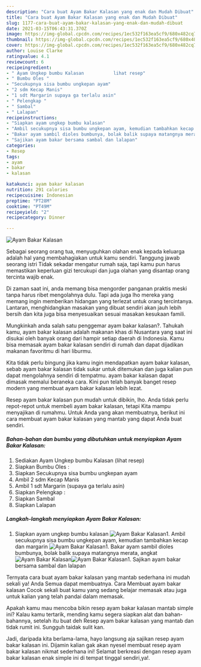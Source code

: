 ```yaml
---
description: "Cara buat Ayam Bakar Kalasan yang enak dan Mudah Dibuat"
title: "Cara buat Ayam Bakar Kalasan yang enak dan Mudah Dibuat"
slug: 1177-cara-buat-ayam-bakar-kalasan-yang-enak-dan-mudah-dibuat
date: 2021-03-15T06:43:31.370Z
image: https://img-global.cpcdn.com/recipes/1ec532f163ea5cf9/680x482cq70/ayam-bakar-kalasan-foto-resep-utama.jpg
thumbnail: https://img-global.cpcdn.com/recipes/1ec532f163ea5cf9/680x482cq70/ayam-bakar-kalasan-foto-resep-utama.jpg
cover: https://img-global.cpcdn.com/recipes/1ec532f163ea5cf9/680x482cq70/ayam-bakar-kalasan-foto-resep-utama.jpg
author: Louise Clarke
ratingvalue: 4.1
reviewcount: 6
recipeingredient:
- " Ayam Ungkep bumbu Kalasan           lihat resep"
- " Bumbu Oles "
- "Secukupnya sisa bumbu ungkepan ayam"
- "2 sdm Kecap Manis"
- "1 sdt Margarin supaya ga terlalu asin"
- " Pelengkap "
- " Sambal"
- " Lalapan"
recipeinstructions:
- "Siapkan ayam ungkep bumbu kalasan"
- "Ambil secukupnya sisa bumbu ungkepan ayam, kemudian tambahkan kecap dan margarin"
- "Bakar ayam sambil dioles bumbunya, bolak balik supaya matangnya merata, angkat"
- "Sajikan ayam bakar bersama sambal dan lalapan"
categories:
- Resep
tags:
- ayam
- bakar
- kalasan

katakunci: ayam bakar kalasan 
nutrition: 291 calories
recipecuisine: Indonesian
preptime: "PT28M"
cooktime: "PT49M"
recipeyield: "2"
recipecategory: Dinner

---
```



![Ayam Bakar Kalasan](https://img-global.cpcdn.com/recipes/1ec532f163ea5cf9/680x482cq70/ayam-bakar-kalasan-foto-resep-utama.jpg)

Sebagai seorang orang tua, menyuguhkan olahan enak kepada keluarga adalah hal yang membahagiakan untuk kamu sendiri. Tanggung jawab seorang istri Tidak sekadar mengatur rumah saja, tapi kamu pun harus memastikan keperluan gizi tercukupi dan juga olahan yang disantap orang tercinta wajib enak.

Di zaman  saat ini, anda memang bisa mengorder panganan praktis meski tanpa harus ribet mengolahnya dulu. Tapi ada juga lho mereka yang memang ingin memberikan hidangan yang terlezat untuk orang tercintanya. Lantaran, menghidangkan masakan yang dibuat sendiri akan jauh lebih bersih dan kita juga bisa menyesuaikan sesuai masakan kesukaan famili. 



Mungkinkah anda salah satu penggemar ayam bakar kalasan?. Tahukah kamu, ayam bakar kalasan adalah makanan khas di Nusantara yang saat ini disukai oleh banyak orang dari hampir setiap daerah di Indonesia. Kamu bisa memasak ayam bakar kalasan sendiri di rumah dan dapat dijadikan makanan favoritmu di hari liburmu.

Kita tidak perlu bingung jika kamu ingin mendapatkan ayam bakar kalasan, sebab ayam bakar kalasan tidak sukar untuk ditemukan dan juga kalian pun dapat mengolahnya sendiri di tempatmu. ayam bakar kalasan dapat dimasak memalui beraneka cara. Kini pun telah banyak banget resep modern yang membuat ayam bakar kalasan lebih lezat.

Resep ayam bakar kalasan pun mudah untuk dibikin, lho. Anda tidak perlu repot-repot untuk membeli ayam bakar kalasan, tetapi Kita mampu menyajikan di rumahmu. Untuk Anda yang akan membuatnya, berikut ini cara membuat ayam bakar kalasan yang mantab yang dapat Anda buat sendiri.

<!--inarticleads1-->

##### Bahan-bahan dan bumbu yang dibutuhkan untuk menyiapkan Ayam Bakar Kalasan:

1. Sediakan  Ayam Ungkep bumbu Kalasan           (lihat resep)
1. Siapkan  Bumbu Oles :
1. Siapkan Secukupnya sisa bumbu ungkepan ayam
1. Ambil 2 sdm Kecap Manis
1. Ambil 1 sdt Margarin (supaya ga terlalu asin)
1. Siapkan  Pelengkap :
1. Siapkan  Sambal
1. Siapkan  Lalapan




<!--inarticleads2-->

##### Langkah-langkah menyiapkan Ayam Bakar Kalasan:

1. Siapkan ayam ungkep bumbu kalasan
<img src="https://img-global.cpcdn.com/steps/27e748df69f8f346/160x128cq70/ayam-bakar-kalasan-langkah-memasak-1-foto.jpg" alt="Ayam Bakar Kalasan">1. Ambil secukupnya sisa bumbu ungkepan ayam, kemudian tambahkan kecap dan margarin
<img src="https://img-global.cpcdn.com/steps/b31c6809f5e18275/160x128cq70/ayam-bakar-kalasan-langkah-memasak-2-foto.jpg" alt="Ayam Bakar Kalasan">1. Bakar ayam sambil dioles bumbunya, bolak balik supaya matangnya merata, angkat
<img src="https://img-global.cpcdn.com/steps/a10d336ce184e879/160x128cq70/ayam-bakar-kalasan-langkah-memasak-3-foto.jpg" alt="Ayam Bakar Kalasan"><img src="https://img-global.cpcdn.com/steps/edbf33f4d8002c08/160x128cq70/ayam-bakar-kalasan-langkah-memasak-3-foto.jpg" alt="Ayam Bakar Kalasan">1. Sajikan ayam bakar bersama sambal dan lalapan




Ternyata cara buat ayam bakar kalasan yang mantab sederhana ini mudah sekali ya! Anda Semua dapat membuatnya. Cara Membuat ayam bakar kalasan Cocok sekali buat kamu yang sedang belajar memasak atau juga untuk kalian yang telah pandai dalam memasak.

Apakah kamu mau mencoba bikin resep ayam bakar kalasan mantab simple ini? Kalau kamu tertarik, mending kamu segera siapkan alat dan bahan-bahannya, setelah itu buat deh Resep ayam bakar kalasan yang mantab dan tidak rumit ini. Sungguh taidak sulit kan. 

Jadi, daripada kita berlama-lama, hayo langsung aja sajikan resep ayam bakar kalasan ini. Dijamin kalian gak akan nyesel membuat resep ayam bakar kalasan nikmat sederhana ini! Selamat berkreasi dengan resep ayam bakar kalasan enak simple ini di tempat tinggal sendiri,ya!.

